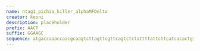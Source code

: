 ```yaml
---
name: ntag1_pichia_killer_alphaMFDelta
creator: keoni
description: placeholder
prefix: AACT
suffix: GGAAGC
sequence: atgaccaaaccaacgcaagtcttagttcgttcagtctctattttattcttcatcacactgttgcacttggttgttgcaatgagatttcctagtattttcactgctgtgctatttgccgctagttccgctctagctgctccagttaatactactactgaagatgaattggagggtgacttcgatgttgctgttctgcctttttccgcttctatcgcagccaaggaagaaggtgtatctctagagaagcgt
---
```

